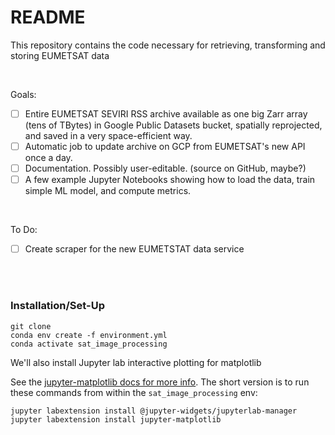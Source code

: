 # README

This repository contains the code necessary for retrieving, transforming and storing EUMETSAT data

<br>

Goals:

- [ ] Entire EUMETSAT SEVIRI RSS archive available as one big Zarr array (tens of TBytes) in Google Public Datasets bucket, spatially reprojected, and saved in a very space-efficient way.
- [ ] Automatic job to update archive on GCP from EUMETSAT's new API once a day.
- [ ] Documentation.  Possibly user-editable.  (source on GitHub, maybe?)
- [ ] A few example Jupyter Notebooks showing how to load the data, train simple ML model, and compute metrics.

<br>

To Do:

- [ ] Create scraper for the new EUMETSTAT data service

<br>
<br>

### Installation/Set-Up

```
git clone
conda env create -f environment.yml
conda activate sat_image_processing
```

We'll also install Jupyter lab interactive plotting for matplotlib

See the [jupyter-matplotlib docs for more info](https://github.com/matplotlib/jupyter-matplotlib).  The short version is to run these commands from within the `sat_image_processing` env:

```
jupyter labextension install @jupyter-widgets/jupyterlab-manager
jupyter labextension install jupyter-matplotlib
```


